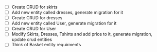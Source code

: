 
- [ ] Create CRUD for skirts
- [ ] Add new entity called dresses, generate migration for it
- [ ] Create CRUD for dresses
- [ ] Add new entity called User, generate migration for it
- [ ]  Create CRUD for User
- [ ] Modify Skirts, Dresses, Tshirts and add price to it, generate migration, update crud entities
- [ ] Think of Basket entity requirments 
